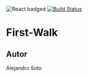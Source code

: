 
![React badged](https://img.shields.io/badge/React-green.svg)
[![Build Status](https://travis-ci.org/HAlejandro88/first-walk.svg?branch=master)](https://travis-ci.org/HAlejandro88/first-walk)


# First-Walk

## Autor

Alejandro Soto